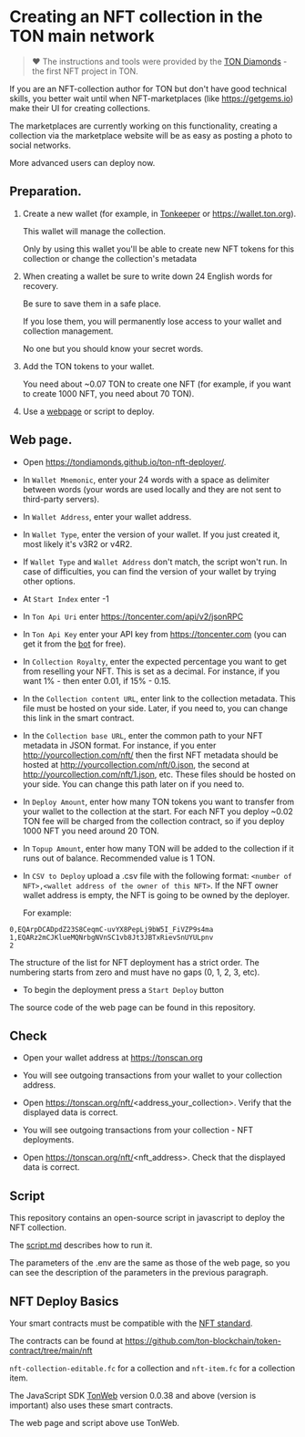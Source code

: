 # Creating an NFT collection in the TON main network

> ❤️ The instructions and tools were provided by the [TON Diamonds](https://ton.diamonds) - the first NFT project in TON.

If you are an NFT-collection author for TON but don't have good technical skills, you better wait until when NFT-marketplaces (like https://getgems.io) make their UI for creating collections.

The marketplaces are currently working on this functionality, creating a collection via the marketplace website will be as easy as posting a photo to social networks.

More advanced users can deploy now.

## Preparation.

1) Create a new wallet (for example, in [Tonkeeper](https://tonkeeper.com/) or https://wallet.ton.org).

   This wallet will manage the collection.

   Only by using this wallet you'll be able to create new NFT tokens for this collection or change the collection's metadata

2) When creating a wallet be sure to write down 24 English words for recovery.

   Be sure to save them in a safe place.
 
   If you lose them, you will permanently lose access to your wallet and collection management.

   No one but you should know your secret words.


3) Add the TON tokens to your wallet.

   You need about ~0.07 TON to create one NFT (for example, if you want to create 1000 NFT, you need about 70 TON).

4) Use a [webpage](https://tondiamonds.github.io/ton-nft-deployer/) or script to deploy.

## Web page.

* Open https://tondiamonds.github.io/ton-nft-deployer/.

* In `Wallet Mnemonic`, enter your 24 words with a space as delimiter between words (your words are used locally and they are not sent to third-party servers).

* In `Wallet Address`, enter your wallet address.

* In `Wallet Type`, enter the version of your wallet. If you just created it, most likely it's v3R2 or v4R2.

* If `Wallet Type` and `Wallet Address` don't match, the script won't run. In case of difficulties, you can find the version of your wallet by trying other options.

* At `Start Index` enter -1

* In `Ton Api Uri` enter https://toncenter.com/api/v2/jsonRPC

* In `Ton Api Key` enter your API key from https://toncenter.com (you can get it from the [bot](https://t.me/tonapibot) for free).

* In `Collection Royalty`, enter the expected percentage you want to get from reselling your NFT. This is set as a decimal. For instance, if you want 1% - then enter 0.01, if 15% - 0.15.

* In the `Collection content URL`, enter link to the collection metadata. This file must be hosted on your side. Later, if you need to, you can change this link in the smart contract.

* In the `Collection base URL`, enter the common path to your NFT metadata in JSON format. For instance, if you enter http://yourcollection.com/nft/ then
the first NFT metadata should be hosted at http://yourcollection.com/nft/0.json, the second at http://yourcollection.com/nft/1.json, etc.
These files should be hosted on your side.
You can change this path later on if you need to.

* In `Deploy Amount`, enter how many TON tokens you want to transfer from your wallet to the collection at the start. For each NFT you deploy ~0.02 TON fee will be charged from the collection contract, so if you deploy 1000 NFT you need around 20 TON.

* In `Topup Amount`, enter how many TON will be added to the collection if it runs out of balance. Recommended value is 1 TON.

* In `CSV to Deploy` upload a .csv file with the following format: `<number of NFT>,<wallet address of the owner of this NFT>`. If the NFT owner wallet address is empty, the NFT is going to be owned by the deployer.

   For example:
```
0,EQArpDCADpdZ23S8CeqmC-uvYX8PepLj9bW5I_FiVZP9s4ma
1,EQARz2mCJKlueMQNrbgNVnSC1vb8Jt3JBTxRievSnUYULpnv
2
```

   The structure of the list for NFT deployment has a strict order. The numbering starts from zero and must have no gaps (0, 1, 2, 3, etc).

* To begin the deployment press a `Start Deploy` button

The source code of the web page can be found in this repository.

## Check

* Open your wallet address at https://tonscan.org

* You will see outgoing transactions from your wallet to your collection address.

* Open https://tonscan.org/nft/<address_your_collection>. Verify that the displayed data is correct.

* You will see outgoing transactions from your collection - NFT deployments.

* Open https://tonscan.org/nft/<nft_address>. Check that the displayed data is correct.

## Script

This repository contains an open-source script in javascript to deploy the NFT collection.

The [script.md](https://github.com/tondiamonds/ton-nft-deployer/blob/main/script.md) describes how to run it.

The parameters of the .env are the same as those of the web page, so you can see the description of the parameters in the previous paragraph.

## NFT Deploy Basics

Your smart contracts must be compatible with the [NFT standard](https://github.com/ton-blockchain/TIPs/issues/62).

The contracts can be found at https://github.com/ton-blockchain/token-contract/tree/main/nft

`nft-collection-editable.fc` for a collection and `nft-item.fc` for a collection item.

The JavaScript SDK [TonWeb](https://github.com/toncenter/tonweb) version 0.0.38 and above (version is important) also uses these smart contracts.

The web page and script above use TonWeb.

